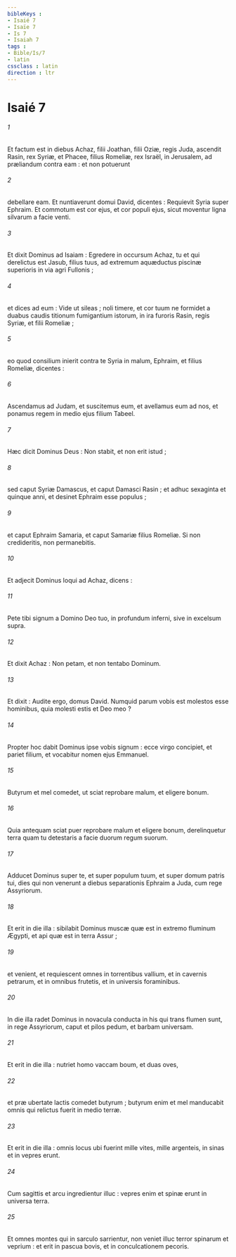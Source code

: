 ```yaml
---
bibleKeys : 
- Isaié 7
- Isaïe 7
- Is 7
- Isaiah 7
tags : 
- Bible/Is/7
- latin
cssclass : latin
direction : ltr
---
```


# Isaié 7

###### 1
Et factum est in diebus Achaz, filii Joathan, filii Oziæ, regis Juda, ascendit Rasin, rex Syriæ, et Phacee, filius Romeliæ, rex Israël, in Jerusalem, ad præliandum contra eam : et non potuerunt
###### 2
debellare eam. Et nuntiaverunt domui David, dicentes : Requievit Syria super Ephraim. Et commotum est cor ejus, et cor populi ejus, sicut moventur ligna silvarum a facie venti.
###### 3
Et dixit Dominus ad Isaiam : Egredere in occursum Achaz, tu et qui derelictus est Jasub, filius tuus, ad extremum aquæductus piscinæ superioris in via agri Fullonis ;
###### 4
et dices ad eum : Vide ut sileas ; noli timere, et cor tuum ne formidet a duabus caudis titionum fumigantium istorum, in ira furoris Rasin, regis Syriæ, et filii Romeliæ ;
###### 5
eo quod consilium inierit contra te Syria in malum, Ephraim, et filius Romeliæ, dicentes :
###### 6
Ascendamus ad Judam, et suscitemus eum, et avellamus eum ad nos, et ponamus regem in medio ejus filium Tabeel.
###### 7
Hæc dicit Dominus Deus : Non stabit, et non erit istud ;
###### 8
sed caput Syriæ Damascus, et caput Damasci Rasin ; et adhuc sexaginta et quinque anni, et desinet Ephraim esse populus ;
###### 9
et caput Ephraim Samaria, et caput Samariæ filius Romeliæ. Si non credideritis, non permanebitis.
###### 10
Et adjecit Dominus loqui ad Achaz, dicens :
###### 11
Pete tibi signum a Domino Deo tuo, in profundum inferni, sive in excelsum supra.
###### 12
Et dixit Achaz : Non petam, et non tentabo Dominum.
###### 13
Et dixit : Audite ergo, domus David. Numquid parum vobis est molestos esse hominibus, quia molesti estis et Deo meo ?
###### 14
Propter hoc dabit Dominus ipse vobis signum : ecce virgo concipiet, et pariet filium, et vocabitur nomen ejus Emmanuel.
###### 15
Butyrum et mel comedet, ut sciat reprobare malum, et eligere bonum.
###### 16
Quia antequam sciat puer reprobare malum et eligere bonum, derelinquetur terra quam tu detestaris a facie duorum regum suorum.
###### 17
Adducet Dominus super te, et super populum tuum, et super domum patris tui, dies qui non venerunt a diebus separationis Ephraim a Juda, cum rege Assyriorum.
###### 18
Et erit in die illa : sibilabit Dominus muscæ quæ est in extremo fluminum Ægypti, et api quæ est in terra Assur ;
###### 19
et venient, et requiescent omnes in torrentibus vallium, et in cavernis petrarum, et in omnibus frutetis, et in universis foraminibus.
###### 20
In die illa radet Dominus in novacula conducta in his qui trans flumen sunt, in rege Assyriorum, caput et pilos pedum, et barbam universam.
###### 21
Et erit in die illa : nutriet homo vaccam boum, et duas oves,
###### 22
et præ ubertate lactis comedet butyrum ; butyrum enim et mel manducabit omnis qui relictus fuerit in medio terræ.
###### 23
Et erit in die illa : omnis locus ubi fuerint mille vites, mille argenteis, in sinas et in vepres erunt.
###### 24
Cum sagittis et arcu ingredientur illuc : vepres enim et spinæ erunt in universa terra.
###### 25
Et omnes montes qui in sarculo sarrientur, non veniet illuc terror spinarum et veprium : et erit in pascua bovis, et in conculcationem pecoris.
